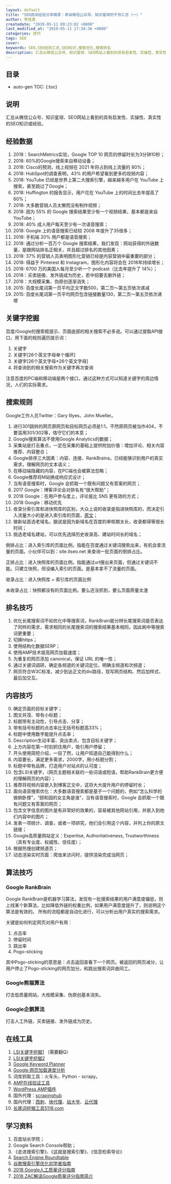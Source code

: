 ```yaml
---
layout: default
title: "SEO民间经验分享摘录：来自微信公众号、知识星球的干货汇总（一）"
author: 李佶澳
createdate: "2019-05-11 09:23:02 +0800"
last_modified_at: "2019-05-11 17:34:36 +0800"
categories: 技巧
tags: SEO
cover:
keywords: SEO,SEO经验汇总,SEO知识,搜索优化,搜索排名
description: 汇总从微信公众号、知识星球、SEO网站上看到的具有启发性、实操性、真实性的SEO知识或经验
---
```


## 目录
* auto-gen TOC:
{:toc}

## 说明

汇总从微信公众号、知识星球、SEO网站上看到的具有启发性、实操性、真实性的SEO知识或经验。

## 经验数据

1. 2018：SearchMetrics实验，Google TOP 10 网页的停留时长为3分钟10秒；
2. 2018: 60%的Google搜索来自移动设备；
3. 2018: Cisco的预测，线上视频在 2021 年将占到线上流量的 80%；
4. 2018: HubSpot的调查表明，43% 的用户希望看到更多的视频内容；
5. 2018: YouTube 已经是世界上第二大搜索引擎，越来越多用户在 YouTube 上搜索，甚至跳过了Google；
6. 2018: Huffington 的报告显示，用户花在 YouTube 上的时间比去年提高了 60%；
7. 2018: 大多数营销人员太懒而没有制作视频；
8. 2018: 因为 55% 的 Google 搜索结果至少有一个视频结果，基本都是来自 YouTube；
9. 2018: 40% 成人用户每天至少有一次语音搜索；
10. 2018: Google 上的语音搜索已经较 2008 年提升了35倍多；
11. 2018: 手机端 20% 用户都是语音搜索；
12. 2018: 通过分析一百万个 Google 搜索结果，我们发现：网站获得的外链数量，是跟网站排名正相关，并且超过排名的其他因素；
13. 2018: 37% 的营销人员表明图形化营销已经是内容营销中最重要的部分；
14. 2018: 得益于 Pinterest 和 Instagram，图形化内容将会在 2018年持续增长；
15. 2018: 6700 万的美国人每月至少听一个 podcast（比去年提升了 14%）；
16. 2018：买卖链接、发外链成为历史，若中招要去删外链；
18. 2018：大规模采集、伪原创逐渐消失；
19. 2015: 百度长尾词第一页平均正文字数500，第二页～第五页依次递减
20. 2015: 百度长尾词第一页平均网页包含链接数量130，第二页～第五页依次递增

## 关键字挖掘

百度/Google的搜索框提示、页面底部的相关搜索不必多说。可以通过提取API接口，用下面的规则遍历提示词：

1. 关键字
2. 关键字[26个英文字母单个循环]
3. 关键字[26个英文字母*26个英文字母]
4. 将查询到的相关搜索作为关键字再次查询

注意百度的PC端和移动端是两个接口，通过这种方式可以知道关键字的周边情况，人们的实际需求。



## 搜索规则

Google工作人员Twitter：Gary Illyes、John Mueller。

1. 进行301跳转的网页原网页和目标网页必须是1:1，不然原网页被当作404，不要滥用301/302等，恪守它们的本意；
2. Google搜索算法不使用Google Analytics的数据；
3. 采集站是打击重点，一定在采集的基础上提供附加价值：增加评论、相关内容推荐、内容整合；
4. Google排序三大因素：内容、连接、RankBraina，已经能够识别用户的真实需求，理解网页的文本语义；
5. 在移动端隐藏的内容，在PC端也会被算法忽略；
6. Google推荐将M站换成响应式设计；
7. 当有语音搜索时，Google 会抓取一个既有问题又有答案的网页；
8. 2017 Google：博客评论会对排名有“很大帮助”；
9. 2018 Google：在用户参与度上，评论是比 SNS 更有效的方式；
10. 2018 Google：移动优先
11. 收录分索引库和进快照库的区别，大众上说的收录是指进快照库的，而决定引入流量大小的是进入索引库的页面，[原文](https://mp.weixin.qq.com/s/auHrxnpW6jONDh73mOt5IA)；
12. 做新站首选老域名，据说是因为新域名在百度的审核期太长，收录都得等很长时间；
13. 挑选老域名建站，可以优先选择历史收录高、建站时间长的域名；

倒排占比：进入索引库的页面比例。指能在百度通过关键词搜索出来，有机会拿流量的页面。小伙伴可以到：site.itseo.net 来查询一批页面的倒排占比。

正排占比：进入快照库的页面比例。指能通过url搜出来页面，但通过关键词不能。只建立快照，但没编入索引的页面。是基本拿不了流量的页面。

收录占比：进入快照库 + 索引库的页面比例

未收录占比：快照都没有的页面比例。要么还没抓到，要么页面质量太渣


## 排名技巧

1. 优化长尾搜索词不如优化中等搜索词，RankBrain能分辨长尾搜索词是否表达了同样的需求，需求相同的长尾搜索词的搜索结果基本相同，因此刷中等搜索词更重要；
2. 切换https；
3. 使用结构化数据SERP；
4. 使用AMP技术提高网页加载速度；
5. 为重复的网页添加 canonical，保证 URL 的唯一性；
6. 通过关键词调研，确定各频道的关键词定位，明确主频道和次频道；
7. 网页符合W3C标准，减少到达正文的div路径，现写网页结构、然后加样式、最后加交互。

## 内容技巧

0. 确定页面的目标关键字；
1. 图文并茂、带有小标题；
2. 标题带有主动性，引导点击、分享；
3. 带有括号标题的点击率比无括号标题高33%；
4. 标题中使用数字能提升点击率；
5. Description生动丰富、突出卖点、包含目标关键字；
6. 上方内容在第一时刻抓住用户，吸引用户停留；
7. 开头使用简短介绍，一目了然，让用户知道自己能得到什么；
8. 内容要长，满足更多需求，2000字，用小标题分割；
9. 标题中带有品牌，打造用户对站点的认可度；
10. 包含LSI关键字，（网页主题相关联的一些词语或短语，帮助RankBrain更方便的理解网页的内容）；
11. 推荐将视频内容嵌入到博客正文中，这将大大提升用户的停留时长；
12. 面向语音搜索优化：大多数语音搜索都是基于一个问题的，例如“怎么科学的做俯卧撑”，“颐和园的女主角是谁”，当有语音搜索时，Google 会抓取一个既有问题又有答案的网页；
13. 包含文字信息的图片是有非常好的效果的，容易被其他网站引用，并嵌入到他们内容中的图片；
14. 发表一项统计、调查，或者一项研究，他们会引用这个内容，并列上你的原文链接；
15. Google高质量网站定义：Expertise, Authoritativeness, Trustworthiness （具有专业度、权威性、信任度）；
16. 根据热搜创建频道页；
17. 动态渲染实时页面：爬虫来访问时，提供渲染完成当网页；


## 算法技巧

### Google RankBrain

Google RankBrain是机器学习算法，发现有一批搜索结果的用户满意度偏低，则上线某个新算法，比如降低外链的权重比例，如果用户满意度提升了，则说明这个算法是有效的。
所有的流程都是自动化进行，可以分析出用户真实的搜索需求。

关键是如何判定网页对用户有用：

1. 点击率
2. 停留时间
3. 跳出率
4. Pogo-sticking

其中Pogo-sticking的意思是：点击返回查看下一个网页。被返回的网页减分，让用户停止了Pogo-sticking的网页加分。和跳出搜索词异曲同工。

### Google熊猫算法

打击低质量网站，大规模采集、伪原创基本消失。

### Google企鹅算法

打击人工外链，买卖链接、发外链成为历史。

## 在线工具

1. [LSI关键字挖掘1](https://natural-language-understanding-demo.mybluemix.net/#url) （需要翻Q）
2. [LSI关键字挖掘2](https://lsigraph.com/)
3. [Google Keyword Planner](https://ads.google.com/home/tools/keyword-planner/)
4. [Google 网页加载速度分析](https://developers.google.com/speed/pagespeed/insights/)
5. 词库抓取工具：火车头、Python - scrapy。
6. [AMP在线验证工具](https://search.google.com/test/amp)
7. [WordPress AMP插件](https://wordpress.org/plugins/amp/)
8. 国外代理：[scrapinghub](https://scrapinghub.com/pricing)
9. 国内代理：[西刺](http://www.xicidaili.com)、[快代理](http://www.kuaidaili.com)、[站大爷](http://ip.zdaye.com/)、[云代理](http://www.ip3366.net)
10. [长尾词挖掘工具5118.com](https://www.5118.com/)

## 学习资料

1. 百度站长学院；
2. Google Search Console帮助；
3. 《走进搜索引擎》、《这就是搜索引擎》、《信息检索导论》
4. [Search Engine Roundtable](https://www.seroundtable.com/)
5. [谷歌搜索引擎优化初学者指南](http://www.google.cn/intl/zh-CN/webmasters/docs/search-engine-optimization-starter-guide-zh-cn.pdf)
6. [2018 Google人工质量评分指南](https://static.googleusercontent.com/media/www.google.com/en//insidesearch/howsearchworks/assets/searchqualityevaluatorguidelines.pdf)
7. [2018 ZAC解读Google质量评分指南简介](https://www.seozac.com/gg/google-raters-guide/)
